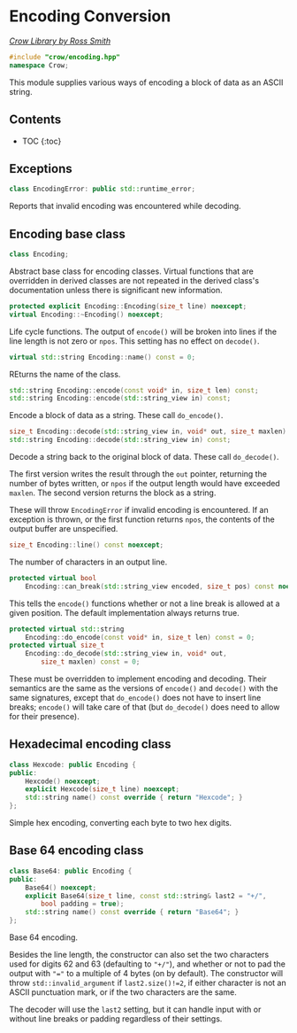 # Encoding Conversion

_[Crow Library by Ross Smith](index.html)_

```c++
#include "crow/encoding.hpp"
namespace Crow;
```

This module supplies various ways of encoding a block of data as an ASCII string.

## Contents

* TOC
{:toc}

## Exceptions

```c++
class EncodingError: public std::runtime_error;
```

Reports that invalid encoding was encountered while decoding.

## Encoding base class

```c++
class Encoding;
```

Abstract base class for encoding classes. Virtual functions that are
overridden in derived classes are not repeated in the derived class's
documentation unless there is significant new information.

```c++
protected explicit Encoding::Encoding(size_t line) noexcept;
virtual Encoding::~Encoding() noexcept;
```

Life cycle functions. The output of `encode()` will be broken into lines if
the line length is not zero or `npos`. This setting has no effect on
`decode()`.

```c++
virtual std::string Encoding::name() const = 0;
```

REturns the name of the class.

```c++
std::string Encoding::encode(const void* in, size_t len) const;
std::string Encoding::encode(std::string_view in) const;
```

Encode a block of data as a string. These call `do_encode()`.

```c++
size_t Encoding::decode(std::string_view in, void* out, size_t maxlen) const;
std::string Encoding::decode(std::string_view in) const;
```

Decode a string back to the original block of data. These call `do_decode()`.

The first version writes the result through the `out` pointer, returning the
number of bytes written, or `npos` if the output length would have exceeded
`maxlen`. The second version returns the block as a string.

These will throw `EncodingError` if invalid encoding is encountered. If an
exception is thrown, or the first function returns `npos`, the contents of
the output buffer are unspecified.

```c++
size_t Encoding::line() const noexcept;
```

The number of characters in an output line.

```c++
protected virtual bool
    Encoding::can_break(std::string_view encoded, size_t pos) const noexcept;
```

This tells the `encode()` functions whether or not a line break is allowed at
a given position. The default implementation always returns true.

```c++
protected virtual std::string
    Encoding::do_encode(const void* in, size_t len) const = 0;
protected virtual size_t
    Encoding::do_decode(std::string_view in, void* out,
        size_t maxlen) const = 0;
```

These must be overridden to implement encoding and decoding. Their semantics
are the same as the versions of `encode()` and `decode()` with the same
signatures, except that `do_encode()` does not have to insert line breaks;
`encode()` will take care of that (but `do_decode()` does need to allow for
their presence).

## Hexadecimal encoding class

```c++
class Hexcode: public Encoding {
public:
    Hexcode() noexcept;
    explicit Hexcode(size_t line) noexcept;
    std::string name() const override { return "Hexcode"; }
};
```

Simple hex encoding, converting each byte to two hex digits.

## Base 64 encoding class

```c++
class Base64: public Encoding {
public:
    Base64() noexcept;
    explicit Base64(size_t line, const std::string& last2 = "+/",
        bool padding = true);
    std::string name() const override { return "Base64"; }
};
```

Base 64 encoding.

Besides the line length, the constructor can also set the two characters used
for digits 62 and 63 (defaulting to `"+/"`), and whether or not to pad the
output with `"="` to a multiple of 4 bytes (on by default). The constructor
will throw `std::invalid_argument` if `last2.size()!=2`, if either character
is not an ASCII punctuation mark, or if the two characters are the same.

The decoder will use the `last2` setting, but it can handle input with or
without line breaks or padding regardless of their settings.
